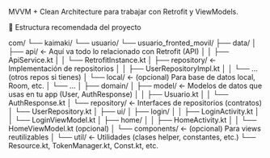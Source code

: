 MVVM + Clean Architecture  para trabajar con Retrofit y ViewModels.

📁 Estructura recomendada del proyecto

com/
└── kaimaki/
└── usuario/
└── usuario_fronted_movil/
├── data/
│   ├── api/               ← Aquí va todo lo relacionado con Retrofit (API)
│   │   ├── ApiService.kt
│   │   └── RetrofitInstance.kt
│   ├── repository/           ← Implementación de repositorios
│   │   ├── UserRepositoryImpl.kt
│   │   └── ... (otros repos si tienes)
│   └── local/                ← (opcional) Para base de datos local, Room, etc.
│       └── ...
│
├── domain/
│   ├── model/                ← Modelos de datos que usas en tu app (User, AuthResponse)
│   │   ├── Usuario.kt
│   │   └── AuthResponse.kt
│   └── repository/           ← Interfaces de repositorios (contratos)
│       └── UserRepository.kt
│
├── ui/
│   ├── login/
│   │   ├── LoginActivity.kt
│   │   └── LoginViewModel.kt
│   ├── home/
│   │   ├── HomeActivity.kt
│   │   └── HomeViewModel.kt (opcional)
│   └── components/           ← (opcional) Para views reutilizables
│
└── util/                     ← Utilidades (clases helper, constantes, etc.)
└── Resource.kt, TokenManager.kt, Const.kt, etc.
